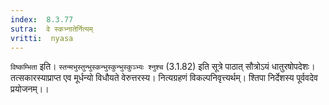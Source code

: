 ```yaml
---
index:  8.3.77
sutra:  वे स्कभ्नातेर्नित्यम्
vritti:  nyasa
---
```


`विष्कम्भिता` इति। `स्तन्मभुस्तुन्भुस्कन्भुस्कुन्भुस्कुञ्भ्यः श्नुश्च` (3.1.82) इति सूत्रे पाठात् सौत्रोऽयं धातुरषोपदेशः। तत्सकारस्याप्राप्त एव मूर्धन्यो विधौयते वेरुत्तरस्य। नित्यग्रहणं विकल्पनिवृत्त्यर्थम्। श्तिपा निर्देशस्य पूर्ववदेव प्रयोजनम्।।


